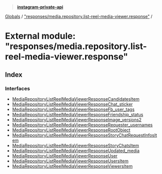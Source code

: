 > **[instagram-private-api](../README.md)**

[Globals](../globals.md) / ["responses/media.repository.list-reel-media-viewer.response"](_responses_media_repository_list_reel_media_viewer_response_.md) /

# External module: "responses/media.repository.list-reel-media-viewer.response"

## Index

### Interfaces

* [MediaRepositoryListReelMediaViewerResponseCandidatesItem](../interfaces/_responses_media_repository_list_reel_media_viewer_response_.mediarepositorylistreelmediaviewerresponsecandidatesitem.md)
* [MediaRepositoryListReelMediaViewerResponseChat_sticker](../interfaces/_responses_media_repository_list_reel_media_viewer_response_.mediarepositorylistreelmediaviewerresponsechat_sticker.md)
* [MediaRepositoryListReelMediaViewerResponseFb_user_tags](../interfaces/_responses_media_repository_list_reel_media_viewer_response_.mediarepositorylistreelmediaviewerresponsefb_user_tags.md)
* [MediaRepositoryListReelMediaViewerResponseFriendship_status](../interfaces/_responses_media_repository_list_reel_media_viewer_response_.mediarepositorylistreelmediaviewerresponsefriendship_status.md)
* [MediaRepositoryListReelMediaViewerResponseImage_versions2](../interfaces/_responses_media_repository_list_reel_media_viewer_response_.mediarepositorylistreelmediaviewerresponseimage_versions2.md)
* [MediaRepositoryListReelMediaViewerResponseRequester_usernames](../interfaces/_responses_media_repository_list_reel_media_viewer_response_.mediarepositorylistreelmediaviewerresponserequester_usernames.md)
* [MediaRepositoryListReelMediaViewerResponseRootObject](../interfaces/_responses_media_repository_list_reel_media_viewer_response_.mediarepositorylistreelmediaviewerresponserootobject.md)
* [MediaRepositoryListReelMediaViewerResponseStoryChatRequestInfosItem](../interfaces/_responses_media_repository_list_reel_media_viewer_response_.mediarepositorylistreelmediaviewerresponsestorychatrequestinfositem.md)
* [MediaRepositoryListReelMediaViewerResponseStoryChatsItem](../interfaces/_responses_media_repository_list_reel_media_viewer_response_.mediarepositorylistreelmediaviewerresponsestorychatsitem.md)
* [MediaRepositoryListReelMediaViewerResponseUpdated_media](../interfaces/_responses_media_repository_list_reel_media_viewer_response_.mediarepositorylistreelmediaviewerresponseupdated_media.md)
* [MediaRepositoryListReelMediaViewerResponseUser](../interfaces/_responses_media_repository_list_reel_media_viewer_response_.mediarepositorylistreelmediaviewerresponseuser.md)
* [MediaRepositoryListReelMediaViewerResponseUsersItem](../interfaces/_responses_media_repository_list_reel_media_viewer_response_.mediarepositorylistreelmediaviewerresponseusersitem.md)
* [MediaRepositoryListReelMediaViewerResponseViewersItem](../interfaces/_responses_media_repository_list_reel_media_viewer_response_.mediarepositorylistreelmediaviewerresponseviewersitem.md)